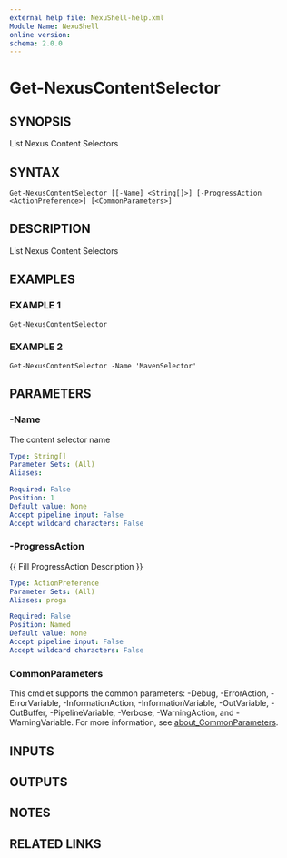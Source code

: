 ```yaml
---
external help file: NexuShell-help.xml
Module Name: NexuShell
online version:
schema: 2.0.0
---
```


# Get-NexusContentSelector

## SYNOPSIS
List Nexus Content Selectors

## SYNTAX

```
Get-NexusContentSelector [[-Name] <String[]>] [-ProgressAction <ActionPreference>] [<CommonParameters>]
```

## DESCRIPTION
List Nexus Content Selectors

## EXAMPLES

### EXAMPLE 1
```
Get-NexusContentSelector
```

### EXAMPLE 2
```
Get-NexusContentSelector -Name 'MavenSelector'
```

## PARAMETERS

### -Name
The content selector name

```yaml
Type: String[]
Parameter Sets: (All)
Aliases:

Required: False
Position: 1
Default value: None
Accept pipeline input: False
Accept wildcard characters: False
```

### -ProgressAction
{{ Fill ProgressAction Description }}

```yaml
Type: ActionPreference
Parameter Sets: (All)
Aliases: proga

Required: False
Position: Named
Default value: None
Accept pipeline input: False
Accept wildcard characters: False
```

### CommonParameters
This cmdlet supports the common parameters: -Debug, -ErrorAction, -ErrorVariable, -InformationAction, -InformationVariable, -OutVariable, -OutBuffer, -PipelineVariable, -Verbose, -WarningAction, and -WarningVariable. For more information, see [about_CommonParameters](http://go.microsoft.com/fwlink/?LinkID=113216).

## INPUTS

## OUTPUTS

## NOTES

## RELATED LINKS
